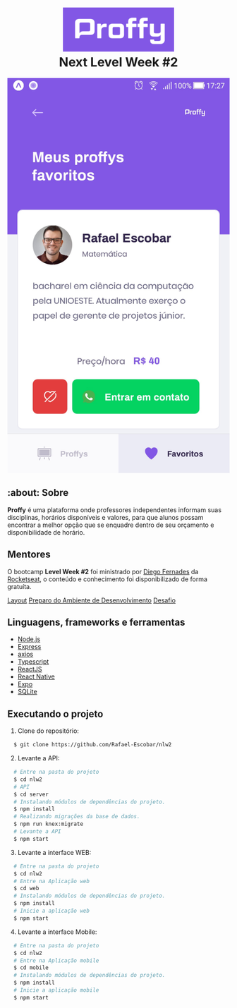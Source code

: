 <h1 align="center">
    <img alt="Proffy" src="print_screen/logo.png" height="100px" />
    <br>Next Level Week #2<br/>
</h1>


<p align="center">
  <img alt="design do projeto" width="650px" src="./print_screen/screenshot.jpg" />
<p>

## :about: Sobre

**Proffy** é uma plataforma onde professores independentes informam suas disciplinas, horários disponíveis e valores, para que alunos possam encontrar a melhor opção que se enquadre dentro de seu orçamento e disponibilidade de horário.
  

## Mentores
  
O bootcamp **Level Week #2** foi ministrado por [Diego Fernades](https://github.com/diego3g) da [Rocketseat](https://rocketseat.com.br/), o conteúdo e conhecimento foi disponibilizado de forma gratuíta. 

[Layout](https://www.notion.so/Layout-Proffy-3d5f45f54ec54ef9b2103565b7cce4e1)
[Preparo do Ambiente de Desenvolvimento](https://www.notion.so/Configurando-Ambiente-NLW-98a471ad3cb6448284b8ceed31c45767)
[Desafio](https://www.notion.so/Layout-Proffy-3d5f45f54ec54ef9b2103565b7cce4e1)

## Linguagens, frameworks e ferramentas

-  [Node.js](https://nodejs.org/en/)
-  [Express](https://expressjs.com/)
-  [axios](https://github.com/axios/axios)
-  [Typescript](https://www.typescriptlang.org/)
-  [ReactJS](https://reactjs.org/)
-  [React Native](http://facebook.github.io/react-native/)
-  [Expo](https://expo.io/)
-  [SQLite](https://www.sqlite.org/index.html)

## Executando o projeto

1. Clone do repositório:

```sh
  $ git clone https://github.com/Rafael-Escobar/nlw2
```

2. Levante a API:

```sh
  # Entre na pasta do projeto
  $ cd nlw2
  # API
  $ cd server
  # Instalando módulos de dependências do projeto.
  $ npm install
  # Realizando migrações da base de dados.
  $ npm run knex:migrate
  # Levante a API
  $ npm start
```

3. Levante a interface WEB:
```sh
  # Entre na pasta do projeto
  $ cd nlw2
  # Entre na Aplicação web
  $ cd web
  # Instalando módulos de dependências do projeto.
  $ npm install
  # Inicie a aplicação web
  $ npm start
```

4. Levante a interface Mobile:
```sh
  # Entre na pasta do projeto
  $ cd nlw2
  # Entre na Aplicação mobile
  $ cd mobile
  # Instalando módulos de dependências do projeto.
  $ npm install
  # Inicie a aplicação mobile
  $ npm start
```

